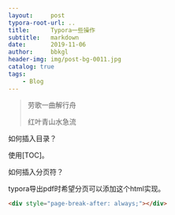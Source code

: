 ```yaml
---
layout:     post
typora-root-url: ..
title:      Typora一些操作
subtitle:   markdown
date:       2019-11-06
author:     bbkgl
header-img: img/post-bg-0011.jpg
catalog: true
tags:
    - Blog
---
```


> 劳歌一曲解行舟
>
> 红叶青山水急流

如何插入目录？

使用[TOC]。

如何插入分页符？

typora导出pdf时希望分页可以添加这个html实现。

```html
<div style="page-break-after: always;"></div> 
```


